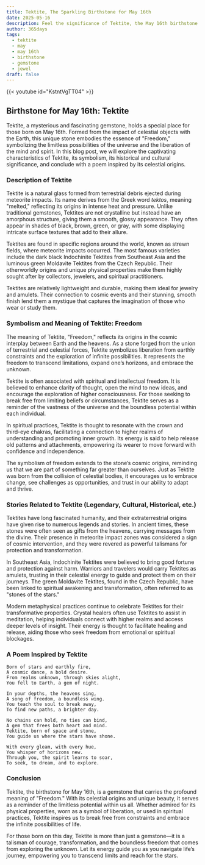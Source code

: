 ```yaml
---
title: Tektite, The Sparkling Birthstone for May 16th
date: 2025-05-16
description: Feel the significance of Tektite, the May 16th birthstone symbolizing Freedom. Let its beauty and meaning brighten your day.
author: 365days
tags:
  - tektite
  - may
  - may 16th
  - birthstone
  - gemstone
  - jewel
draft: false
---
```


{{< youtube id="KstntVgTT04" >}}

## Birthstone for May 16th: Tektite

Tektite, a mysterious and fascinating gemstone, holds a special place for those born on May 16th. Formed from the impact of celestial objects with the Earth, this unique stone embodies the essence of "Freedom," symbolizing the limitless possibilities of the universe and the liberation of the mind and spirit. In this blog post, we will explore the captivating characteristics of Tektite, its symbolism, its historical and cultural significance, and conclude with a poem inspired by its celestial origins.

### Description of Tektite

Tektite is a natural glass formed from terrestrial debris ejected during meteorite impacts. Its name derives from the Greek word _tektos_, meaning "melted," reflecting its origins in intense heat and pressure. Unlike traditional gemstones, Tektites are not crystalline but instead have an amorphous structure, giving them a smooth, glossy appearance. They often appear in shades of black, brown, green, or gray, with some displaying intricate surface textures that add to their allure.

Tektites are found in specific regions around the world, known as strewn fields, where meteorite impacts occurred. The most famous varieties include the dark black Indochinite Tektites from Southeast Asia and the luminous green Moldavite Tektites from the Czech Republic. Their otherworldly origins and unique physical properties make them highly sought after by collectors, jewelers, and spiritual practitioners.

Tektites are relatively lightweight and durable, making them ideal for jewelry and amulets. Their connection to cosmic events and their stunning, smooth finish lend them a mystique that captures the imagination of those who wear or study them.

### Symbolism and Meaning of Tektite: Freedom

The meaning of Tektite, "Freedom," reflects its origins in the cosmic interplay between Earth and the heavens. As a stone forged from the union of terrestrial and celestial forces, Tektite symbolizes liberation from earthly constraints and the exploration of infinite possibilities. It represents the freedom to transcend limitations, expand one’s horizons, and embrace the unknown.

Tektite is often associated with spiritual and intellectual freedom. It is believed to enhance clarity of thought, open the mind to new ideas, and encourage the exploration of higher consciousness. For those seeking to break free from limiting beliefs or circumstances, Tektite serves as a reminder of the vastness of the universe and the boundless potential within each individual.

In spiritual practices, Tektite is thought to resonate with the crown and third-eye chakras, facilitating a connection to higher realms of understanding and promoting inner growth. Its energy is said to help release old patterns and attachments, empowering its wearer to move forward with confidence and independence.

The symbolism of freedom extends to the stone’s cosmic origins, reminding us that we are part of something far greater than ourselves. Just as Tektite was born from the collision of celestial bodies, it encourages us to embrace change, see challenges as opportunities, and trust in our ability to adapt and thrive.

### Stories Related to Tektite (Legendary, Cultural, Historical, etc.)

Tektites have long fascinated humanity, and their extraterrestrial origins have given rise to numerous legends and stories. In ancient times, these stones were often seen as gifts from the heavens, carrying messages from the divine. Their presence in meteorite impact zones was considered a sign of cosmic intervention, and they were revered as powerful talismans for protection and transformation.

In Southeast Asia, Indochinite Tektites were believed to bring good fortune and protection against harm. Warriors and travelers would carry Tektites as amulets, trusting in their celestial energy to guide and protect them on their journeys. The green Moldavite Tektites, found in the Czech Republic, have been linked to spiritual awakening and transformation, often referred to as "stones of the stars."

Modern metaphysical practices continue to celebrate Tektites for their transformative properties. Crystal healers often use Tektites to assist in meditation, helping individuals connect with higher realms and access deeper levels of insight. Their energy is thought to facilitate healing and release, aiding those who seek freedom from emotional or spiritual blockages.

### A Poem Inspired by Tektite

```
Born of stars and earthly fire,  
A cosmic dance, a bold desire.  
From realms unknown, through skies alight,  
You fell to Earth, a gem of night.  

In your depths, the heavens sing,  
A song of freedom, a boundless wing.  
You teach the soul to break away,  
To find new paths, a brighter day.  

No chains can hold, no ties can bind,  
A gem that frees both heart and mind.  
Tektite, born of space and stone,  
You guide us where the stars have shone.  

With every gleam, with every hue,  
You whisper of horizons new.  
Through you, the spirit learns to soar,  
To seek, to dream, and to explore.
```

### Conclusion

Tektite, the birthstone for May 16th, is a gemstone that carries the profound meaning of "Freedom." With its celestial origins and unique beauty, it serves as a reminder of the limitless potential within us all. Whether admired for its physical properties, worn as a symbol of liberation, or used in spiritual practices, Tektite inspires us to break free from constraints and embrace the infinite possibilities of life.

For those born on this day, Tektite is more than just a gemstone—it is a talisman of courage, transformation, and the boundless freedom that comes from exploring the unknown. Let its energy guide you as you navigate life’s journey, empowering you to transcend limits and reach for the stars.
